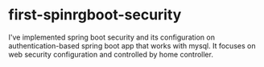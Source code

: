 # first-spinrgboot-security
I've implemented spring boot security and its configuration on authentication-based spring boot app that works with mysql. It focuses on web security configuration and controlled by home controller.
